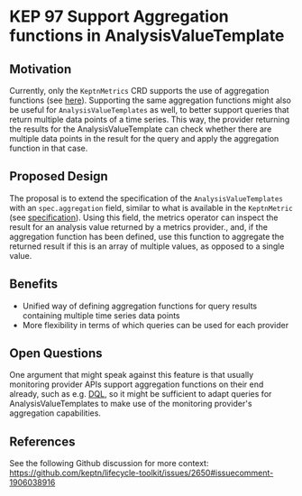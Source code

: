# KEP 97 Support Aggregation functions in AnalysisValueTemplate

## Motivation

Currently, only the `KeptnMetrics` CRD supports the use of aggregation functions
(see [here](https://github.com/keptn/lifecycle-toolkit/blob/5fac158a7ffed67f7502fe03683138d717ea1acd/metrics-operator/api/v1beta1/keptnmetric_types.go#L76)).
Supporting the same aggregation functions might also be useful for `AnalysisValueTemplates` as well, 
to better support queries that return multiple data points of a time series. 
This way, the provider returning the results for the AnalysisValueTemplate can check whether
there are multiple data points in the result for the query and apply the aggregation function in that case.

## Proposed Design

The proposal is to extend the specification of the `AnalysisValueTemplates` with an `spec.aggregation` field,
similar to what is available in the `KeptnMetric` (see [specification](https://keptn.sh/latest/docs/reference/api-reference/metrics/v1beta1/#rangespec)).
Using this field, the metrics operator can inspect the result for an analysis value returned by a metrics provider.,
and, if the aggregation function has been defined, use this function to aggregate the returned result if this is
an array of multiple values, as opposed to a single value.

## Benefits

- Unified way of defining aggregation functions for query results containing multiple time series data points
- More flexibility in terms of which queries can be used for each provider

## Open Questions

One argument that might speak against this feature is that usually monitoring provider
APIs support aggregation functions on their end already,
such as e.g. [DQL](https://docs.dynatrace.com/docs/platform/grail/dynatrace-query-language/functions#aggregation-functions),
so it might be sufficient to adapt queries for AnalysisValueTemplates to make use of the monitoring provider's aggregation capabilities.

## References

See the following Github discussion for more context: https://github.com/keptn/lifecycle-toolkit/issues/2650#issuecomment-1906038916